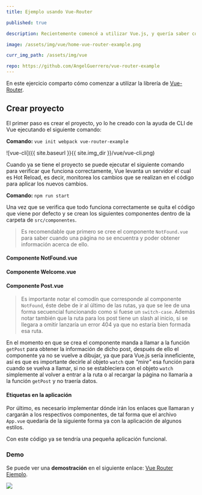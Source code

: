```yaml
---
title: Ejemplo usando Vue-Router

published: true

description: Recientemente comencé a utilizar Vue.js, y quería saber cómo integrar Vue con cualquier sistema backend, pero para ello he tenido qué realizar varios ejercicios para comprender el funcionamiento de los componentes que lo integran.

image: /assets/img/vue/home-vue-router-example.png

curr_img_path: /assets/img/vue

repo: https://github.com/AngelGuerrero/vue-router-example
---
```


En este ejercicio comparto cómo comenzar a utilizar la librería de [Vue-Router](https://router.vuejs.org/).

## Crear proyecto
El primer paso es crear el proyecto, yo lo he creado con la ayuda de CLI de Vue ejecutando el siguiente comando:

**Comando:** `vue init webpack vue-router-example`

![vue-cli]({{ site.baseurl }}{{ site.img_dir }}/vue/vue-cli.png)

Cuando ya se tiene el proyecto se puede ejecutar el siguiente comando para verificar que funciona correctamente, Vue levanta un servidor el cual es Hot Reload, es decir, monitorea los cambios que se realizan en el código para aplicar los nuevos cambios.

**Comando:** `npm run start`

Una vez que se verifica que todo funciona correctamente se quita el código que viene por defecto y se crean los siguientes componentes dentro de la carpeta de `src/componentes`.

> Es recomendable que primero se cree el componente `NotFound.vue` para saber cuando una página no se encuentra y poder obtener información acerca de ello.

#### Componente NotFound.vue
<script src="https://gist.github.com/AngelGuerrero/fed6e7bd0e51d388889e264566c9ef58.js"></script>

#### Componente Welcome.vue
<script src="https://gist.github.com/AngelGuerrero/e8e611715b098278c5732158437c543f.js"></script>

#### Componente Post.vue
<script src="https://gist.github.com/AngelGuerrero/3980a8df32503ce471d5bf08fa5b0287.js"></script>

> Es importante notar el comodín que corresponde al componente `NotFound`, éste debe de ir al último de las rutas, ya que se lee de una forma secuencial funcionando como si fuese un `switch-case`. Además notar también que la ruta para los post tiene un slash al inicio, si se llegara a omitir lanzaría un error 404 ya que no estaría bien formada esa ruta.

En el momento en que se crea el componente manda a llamar a la función `getPost` para obtener la información de dicho post, después de ello el componente ya no se vuelve a dibujar, ya que para Vue.js sería inneficiente, así es que es importante decirle al objeto `watch` que _"mire"_ esa función para cuando se vuelva a llamar, si no se estableciera con el objeto `watch` simplemente al volver a entrar a la ruta o al recargar la página no llamaría a la función `getPost` y no traería datos.

#### Etiquetas en la aplicación
Por último, es necesario implementar dónde irán los enlaces que llamaran y cargarán a los respectivos componentes, de tal forma que el archivo `App.vue` quedaría de la siguiente forma ya con la aplicación de algunos estilos.

<script src="https://gist.github.com/AngelGuerrero/cab1791e28b710612f176173dda76929.js"></script>

Con este código ya se tendría una pequeña aplicación funcional.

### Demo
Se puede ver una **demostración** en el siguiente enlace: [Vue Router Ejemplo](https://vue-spa-example.firebaseapp.com/).

<a href="{{ site.baseurl }}{{ page.curr_img_path }}/home-vue-router-example.png">
  <img src="{{ site.baseurl }}{{ page.curr_img_path }}/home-vue-router-example.png">
</a>


